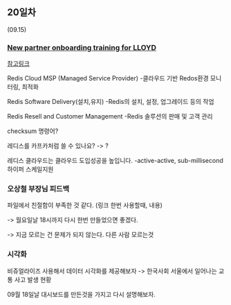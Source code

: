 ## 20일차
(09.15)

### [New partner onboarding training for LLOYD](https://docs.google.com/presentation/d/1nFoWhwX5ouac8sPpYSpM10jwU_N0ySQjfxC1E91pTJo/edit#slide=id.g28daa24b522_6_19)

[참고링크](university.redis.com/#courses)

Redis Cloud MSP (Managed Service Provider)
-클라우드 기반 Redos환경 모니터링, 최적화

Redis Software Delivery(설치,유지)
-Redis의 설치, 설정, 업그레이드 등의 작업

Redis Resell and Customer Management
-Redis 솔루션의 판매 및 고객 관리

checksum 명령어?

레디스를 카프카처럼 쓸 수 있나요?
-> ?

레디스 클라우드는 클라우드 도입성공을 높입니다.
-active-active, sub-millisecond 하이퍼 스케일지원


### 오상철 부장님 피드백
파일에서 친절함이 부족한 것 같다. (링크 한번 사용할때, 내용)

-> 월요일날 18시까지 다시 한번 만들었으면 좋겠다.

-> 지금 모르는 건 문제가 되지 않는다. 다른 사람 모르는것 

### 시각화
비쥬얼라이즈 사용해서 데이터 시각화를 제공해보자
-> 한국사회 서울에서 일어나는 교통 사고 발생 현황

09월 18일날 대시보드를 만든것을 가지고 다시 설명해보자.